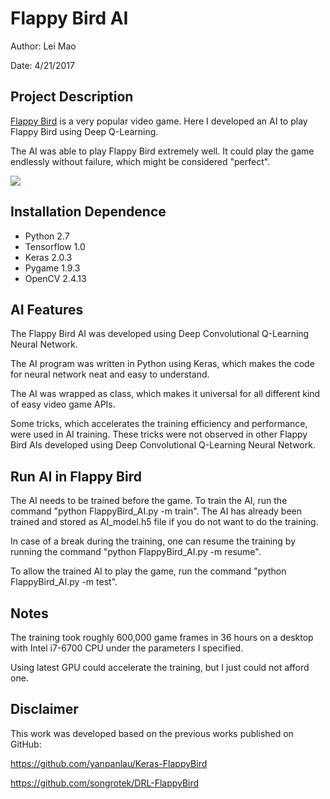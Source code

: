 # Flappy Bird AI

Author: Lei Mao

Date: 4/21/2017

## Project Description

[Flappy Bird](https://en.wikipedia.org/wiki/Flappy_bird) is a very popular video game. Here I developed an AI to play Flappy Bird using Deep Q-Learning. 

The AI was able to play Flappy Bird extremely well. It could play the game endlessly without failure, which might be considered "perfect".

![](flappy_bird_AI.gif)

## Installation Dependence

* Python 2.7
* Tensorflow 1.0
* Keras 2.0.3
* Pygame 1.9.3
* OpenCV 2.4.13

## AI Features

The Flappy Bird AI was developed using Deep Convolutional Q-Learning Neural Network. 

The AI program was written in Python using Keras, which makes the code for neural network neat and easy to understand.

The AI was wrapped as class, which makes it universal for all different kind of easy video game APIs.

Some tricks, which accelerates the training efficiency and performance, were used in AI training. These tricks were not observed in other Flappy Bird AIs developed using Deep Convolutional Q-Learning Neural Network.

## Run AI in Flappy Bird

The AI needs to be trained before the game. To train the AI, run the command "python FlappyBird_AI.py -m train". The AI has already been trained and stored as AI_model.h5 file if you do not want to do the training.

In case of a break during the training, one can resume the training by running the command "python FlappyBird_AI.py -m resume".

To allow the trained AI to play the game, run the command "python FlappyBird_AI.py -m test".

## Notes

The training took roughly 600,000 game frames in 36 hours on a desktop with Intel i7-6700 CPU under the parameters I specified. 

Using latest GPU could accelerate the training, but I just could not afford one.

## Disclaimer

This work was developed based on the previous works published on GitHub:

https://github.com/yanpanlau/Keras-FlappyBird

https://github.com/songrotek/DRL-FlappyBird